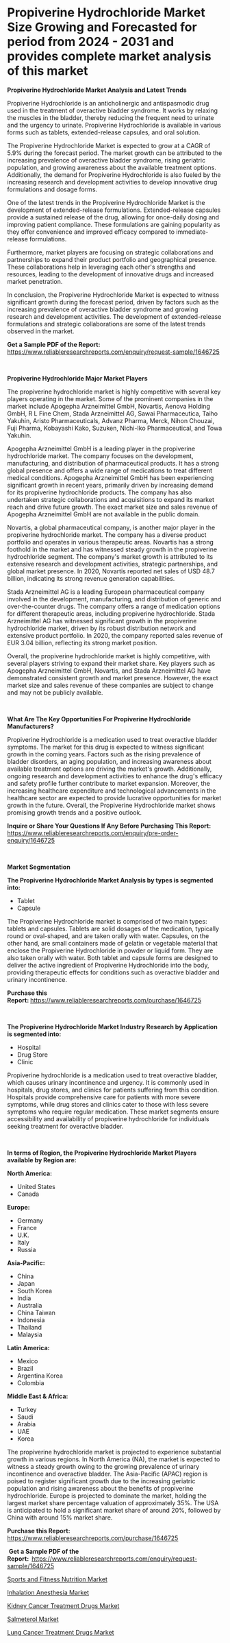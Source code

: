 <p><h1>Propiverine Hydrochloride Market Size Growing and Forecasted for period from 2024 - 2031 and provides complete market analysis of this market</h1></p><p><strong>Propiverine Hydrochloride Market Analysis and Latest Trends</strong></p>
<p><p>Propiverine Hydrochloride is an anticholinergic and antispasmodic drug used in the treatment of overactive bladder syndrome. It works by relaxing the muscles in the bladder, thereby reducing the frequent need to urinate and the urgency to urinate. Propiverine Hydrochloride is available in various forms such as tablets, extended-release capsules, and oral solution.</p><p>The Propiverine Hydrochloride Market is expected to grow at a CAGR of 5.9% during the forecast period. The market growth can be attributed to the increasing prevalence of overactive bladder syndrome, rising geriatric population, and growing awareness about the available treatment options. Additionally, the demand for Propiverine Hydrochloride is also fueled by the increasing research and development activities to develop innovative drug formulations and dosage forms.</p><p>One of the latest trends in the Propiverine Hydrochloride Market is the development of extended-release formulations. Extended-release capsules provide a sustained release of the drug, allowing for once-daily dosing and improving patient compliance. These formulations are gaining popularity as they offer convenience and improved efficacy compared to immediate-release formulations.</p><p>Furthermore, market players are focusing on strategic collaborations and partnerships to expand their product portfolio and geographical presence. These collaborations help in leveraging each other's strengths and resources, leading to the development of innovative drugs and increased market penetration.</p><p>In conclusion, the Propiverine Hydrochloride Market is expected to witness significant growth during the forecast period, driven by factors such as the increasing prevalence of overactive bladder syndrome and growing research and development activities. The development of extended-release formulations and strategic collaborations are some of the latest trends observed in the market.</p></p>
<p><strong>Get a Sample PDF of the Report:&nbsp;</strong> <a href="https://www.reliableresearchreports.com/enquiry/request-sample/1646725">https://www.reliableresearchreports.com/enquiry/request-sample/1646725</a></p>
<p>&nbsp;</p>
<p><strong>Propiverine Hydrochloride Major Market Players</strong></p>
<p><p>The propiverine hydrochloride market is highly competitive with several key players operating in the market. Some of the prominent companies in the market include Apogepha Arzneimittel GmbH, Novartis, Aenova Holding GmbH, R L Fine Chem, Stada Arzneimittel AG, Sawai Pharmaceutica, Taiho Yakuhin, Aristo Pharmaceuticals, Advanz Pharma, Merck, Nihon Chouzai, Fuji Pharma, Kobayashi Kako, Suzuken, Nichi-Iko Pharmaceutical, and Towa Yakuhin.</p><p>Apogepha Arzneimittel GmbH is a leading player in the propiverine hydrochloride market. The company focuses on the development, manufacturing, and distribution of pharmaceutical products. It has a strong global presence and offers a wide range of medications to treat different medical conditions. Apogepha Arzneimittel GmbH has been experiencing significant growth in recent years, primarily driven by increasing demand for its propiverine hydrochloride products. The company has also undertaken strategic collaborations and acquisitions to expand its market reach and drive future growth. The exact market size and sales revenue of Apogepha Arzneimittel GmbH are not available in the public domain.</p><p>Novartis, a global pharmaceutical company, is another major player in the propiverine hydrochloride market. The company has a diverse product portfolio and operates in various therapeutic areas. Novartis has a strong foothold in the market and has witnessed steady growth in the propiverine hydrochloride segment. The company's market growth is attributed to its extensive research and development activities, strategic partnerships, and global market presence. In 2020, Novartis reported net sales of USD 48.7 billion, indicating its strong revenue generation capabilities.</p><p>Stada Arzneimittel AG is a leading European pharmaceutical company involved in the development, manufacturing, and distribution of generic and over-the-counter drugs. The company offers a range of medication options for different therapeutic areas, including propiverine hydrochloride. Stada Arzneimittel AG has witnessed significant growth in the propiverine hydrochloride market, driven by its robust distribution network and extensive product portfolio. In 2020, the company reported sales revenue of EUR 3.04 billion, reflecting its strong market position.</p><p>Overall, the propiverine hydrochloride market is highly competitive, with several players striving to expand their market share. Key players such as Apogepha Arzneimittel GmbH, Novartis, and Stada Arzneimittel AG have demonstrated consistent growth and market presence. However, the exact market size and sales revenue of these companies are subject to change and may not be publicly available.</p></p>
<p>&nbsp;</p>
<p><strong>What Are The Key Opportunities For Propiverine Hydrochloride Manufacturers?</strong></p>
<p><p>Propiverine Hydrochloride is a medication used to treat overactive bladder symptoms. The market for this drug is expected to witness significant growth in the coming years. Factors such as the rising prevalence of bladder disorders, an aging population, and increasing awareness about available treatment options are driving the market's growth. Additionally, ongoing research and development activities to enhance the drug's efficacy and safety profile further contribute to market expansion. Moreover, the increasing healthcare expenditure and technological advancements in the healthcare sector are expected to provide lucrative opportunities for market growth in the future. Overall, the Propiverine Hydrochloride market shows promising growth trends and a positive outlook.</p></p>
<p><strong>Inquire or Share Your Questions If Any Before Purchasing This Report:</strong> <a href="https://www.reliableresearchreports.com/enquiry/pre-order-enquiry/1646725">https://www.reliableresearchreports.com/enquiry/pre-order-enquiry/1646725</a></p>
<p>&nbsp;</p>
<p><strong>Market Segmentation</strong></p>
<p><strong>The Propiverine Hydrochloride Market Analysis by types is segmented into:</strong></p>
<p><ul><li>Tablet</li><li>Capsule</li></ul></p>
<p><p>The Propiverine Hydrochloride market is comprised of two main types: tablets and capsules. Tablets are solid dosages of the medication, typically round or oval-shaped, and are taken orally with water. Capsules, on the other hand, are small containers made of gelatin or vegetable material that enclose the Propiverine Hydrochloride in powder or liquid form. They are also taken orally with water. Both tablet and capsule forms are designed to deliver the active ingredient of Propiverine Hydrochloride into the body, providing therapeutic effects for conditions such as overactive bladder and urinary incontinence.</p></p>
<p><strong>Purchase this Report:&nbsp;</strong><a href="https://www.reliableresearchreports.com/purchase/1646725">https://www.reliableresearchreports.com/purchase/1646725</a></p>
<p>&nbsp;</p>
<p><strong>The Propiverine Hydrochloride Market Industry Research by Application is segmented into:</strong></p>
<p><ul><li>Hospital</li><li>Drug Store</li><li>Clinic</li></ul></p>
<p><p>Propiverine hydrochloride is a medication used to treat overactive bladder, which causes urinary incontinence and urgency. It is commonly used in hospitals, drug stores, and clinics for patients suffering from this condition. Hospitals provide comprehensive care for patients with more severe symptoms, while drug stores and clinics cater to those with less severe symptoms who require regular medication. These market segments ensure accessibility and availability of propiverine hydrochloride for individuals seeking treatment for overactive bladder.</p></p>
<p>&nbsp;</p>
<p><strong>In terms of Region, the Propiverine Hydrochloride Market Players available by Region are:</strong></p>
<p>
    <p> <strong> North America: </strong>
        <ul>
            <li>United States</li>
            <li>Canada</li>
        </ul>
        </p> 
    <p> <strong> Europe: </strong>
        <ul>
            <li>Germany</li>
            <li>France</li>
            <li>U.K.</li>
            <li>Italy</li>
            <li>Russia</li>
        </ul>
        </p> 
    <p> <strong> Asia-Pacific: </strong>
        <ul>
            <li>China</li>
            <li>Japan</li>
            <li>South Korea</li>
            <li>India</li>
            <li>Australia</li>
            <li>China Taiwan</li>
            <li>Indonesia</li>
            <li>Thailand</li>
            <li>Malaysia</li>
        </ul>
        </p> 
    <p> <strong> Latin America: </strong>
        <ul>
            <li>Mexico</li>
            <li>Brazil</li>
            <li>Argentina Korea</li>
            <li>Colombia</li>
        </ul>
        </p> 
    <p> <strong> Middle East & Africa: </strong>
        <ul>
            <li>Turkey</li>
            <li>Saudi</li>
            <li>Arabia</li>
            <li>UAE</li>
            <li>Korea</li>
        </ul>
    </p>
    </p>
<p><p>The propiverine hydrochloride market is projected to experience substantial growth in various regions. In North America (NA), the market is expected to witness a steady growth owing to the growing prevalence of urinary incontinence and overactive bladder. The Asia-Pacific (APAC) region is poised to register significant growth due to the increasing geriatric population and rising awareness about the benefits of propiverine hydrochloride. Europe is projected to dominate the market, holding the largest market share percentage valuation of approximately 35%. The USA is anticipated to hold a significant market share of around 20%, followed by China with around 15% market share.</p></p>
<p><strong>Purchase this Report: </strong><a href="https://www.reliableresearchreports.com/purchase/1646725">https://www.reliableresearchreports.com/purchase/1646725</a></p>
<p>&nbsp;<strong>Get a Sample PDF of the Report:&nbsp;&nbsp;</strong><a href="https://www.reliableresearchreports.com/enquiry/request-sample/1646725">https://www.reliableresearchreports.com/enquiry/request-sample/1646725</a></p>
<p><strong></strong></p>
<p><p><a href="https://github.com/bentleemidoriestelle7o/Market-Research-Report-List-1/blob/main/sports-and-fitness-nutrition-market.md">Sports and Fitness Nutrition Market</a></p><p><a href="https://github.com/alvaradolanezhpnoeeozz2ue/Market-Research-Report-List-1/blob/main/inhalation-anesthesia-market.md">Inhalation Anesthesia Market</a></p><p><a href="https://github.com/rafiirljalcavy/Market-Research-Report-List-1/blob/main/kidney-cancer-treatment-drugs-market.md">Kidney Cancer Treatment Drugs Market</a></p><p><a href="https://github.com/jerrycopelandthomaswsqd8q/Market-Research-Report-List-1/blob/main/salmeterol-market.md">Salmeterol Market</a></p><p><a href="https://github.com/myacatherineblakecaczo9vcsw/Market-Research-Report-List-1/blob/main/lung-cancer-treatment-drugs-market.md">Lung Cancer Treatment Drugs Market</a></p></p>